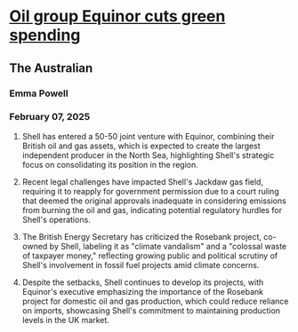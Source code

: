 # [Oil group Equinor cuts green spending](https://advance.lexis.com/api/document?collection=news&id=urn:contentItem:6F2P-YKX3-RSSB-D1SB-00000-00&context=1519360)
## The Australian
### Emma Powell
### February 07, 2025

1. Shell has entered a 50-50 joint venture with Equinor, combining their British oil and gas assets, which is expected to create the largest independent producer in the North Sea, highlighting Shell's strategic focus on consolidating its position in the region.

2. Recent legal challenges have impacted Shell's Jackdaw gas field, requiring it to reapply for government permission due to a court ruling that deemed the original approvals inadequate in considering emissions from burning the oil and gas, indicating potential regulatory hurdles for Shell's operations.

3. The British Energy Secretary has criticized the Rosebank project, co-owned by Shell, labeling it as "climate vandalism" and a "colossal waste of taxpayer money," reflecting growing public and political scrutiny of Shell's involvement in fossil fuel projects amid climate concerns.

4. Despite the setbacks, Shell continues to develop its projects, with Equinor's executive emphasizing the importance of the Rosebank project for domestic oil and gas production, which could reduce reliance on imports, showcasing Shell's commitment to maintaining production levels in the UK market.
